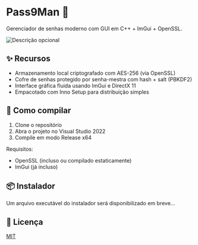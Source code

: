 # Pass9Man 🔐

Gerenciador de senhas moderno com GUI em C++ + ImGui + OpenSSL.

![Descrição opcional](assets/PASS9MAN_VIDEO2.gif)

## ✨ Recursos

- Armazenamento local criptografado com AES-256 (via OpenSSL)
- Cofre de senhas protegido por senha-mestra com hash + salt (PBKDF2)
- Interface gráfica fluida usando ImGui e DirectX 11
- Empacotado com Inno Setup para distribuição simples

## 🚀 Como compilar

1. Clone o repositório
2. Abra o projeto no Visual Studio 2022
3. Compile em modo Release x64

Requisitos:
- OpenSSL (incluso ou compilado estaticamente)
- ImGui (já incluso)

## 📦 Instalador

Um arquivo executável do instalador será disponibilizado em breve...

## 📄 Licença

[MIT](LICENSE)
